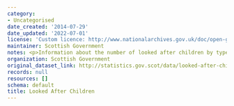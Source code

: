 ```yaml
---
category:
- Uncategorised
date_created: '2014-07-29'
date_updated: '2022-07-01'
license: 'Custom licence: http://www.nationalarchives.gov.uk/doc/open-government-licence/version/3/'
maintainer: Scottish Government
notes: <p>Information about the number of looked after children by type of care setting.</p>
organization: Scottish Government
original_dataset_link: http://statistics.gov.scot/data/looked-after-children
records: null
resources: []
schema: default
title: Looked After Children
---
```

